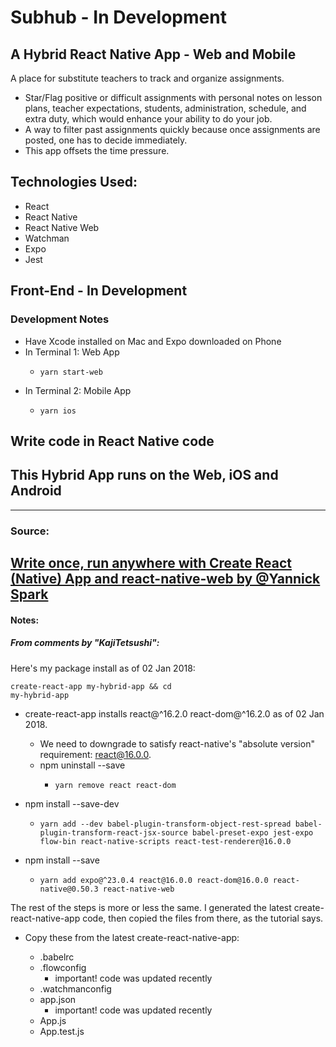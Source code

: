 # Subhub - In Development
## A Hybrid React Native App - Web and Mobile

A place for substitute teachers to track and organize assignments. 
* Star/Flag positive or difficult assignments with personal notes on lesson plans, teacher expectations, students, administration, schedule, and extra duty, which would enhance your ability to do your job. 
* A way to filter past assignments quickly because once assignments are posted, one has to decide immediately. 
* This app offsets the time pressure.

## Technologies Used:
* React
* React Native
* React Native Web
* Watchman
* Expo
* Jest

## Front-End - In Development

### Development Notes
* Have Xcode installed on Mac and Expo downloaded on Phone
* In Terminal 1: Web App
  * ```
    yarn start-web
    ```
* In Terminal 2: Mobile App
  * ```
    yarn ios
    ```

## Write code in React Native code
## This Hybrid App runs on the Web, iOS and Android

---

### Source:
[Write once, run anywhere with Create React (Native) App and react-native-web by @Yannick Spark](https://sparkyspace.com/write-once-run-anywhere-with-create-react-native-app-and-react-native-web/#comment-3688417951)
---
#### Notes:
##### From comments by "KajiTetsushi":

Here's my package install as of 02 Jan 2018:

<code>create-react-app my-hybrid-app && cd my-hybrid-app</code>

* create-react-app installs react@^16.2.0 react-dom@^16.2.0 as of 02 Jan 2018.
  * We need to downgrade to satisfy react-native's "absolute version" requirement: react@16.0.0.
  * npm uninstall --save
    - ```
      yarn remove react react-dom
      ```

* npm install --save-dev
  * ```
    yarn add --dev babel-plugin-transform-object-rest-spread babel-plugin-transform-react-jsx-source babel-preset-expo jest-expo flow-bin react-native-scripts react-test-renderer@16.0.0
    ```

* npm install --save
  * ```
    yarn add expo@^23.0.4 react@16.0.0 react-dom@16.0.0 react-native@0.50.3 react-native-web
    ```
The rest of the steps is more or less the same. I generated the latest create-react-native-app code, then copied the files from there, as the tutorial says.

* Copy these from the latest create-react-native-app:

  * .babelrc
  * .flowconfig       
    - important! code was updated recently 
  * .watchmanconfig
  * app.json          
    - important! code was updated recently
  * App.js
  * App.test.js 
